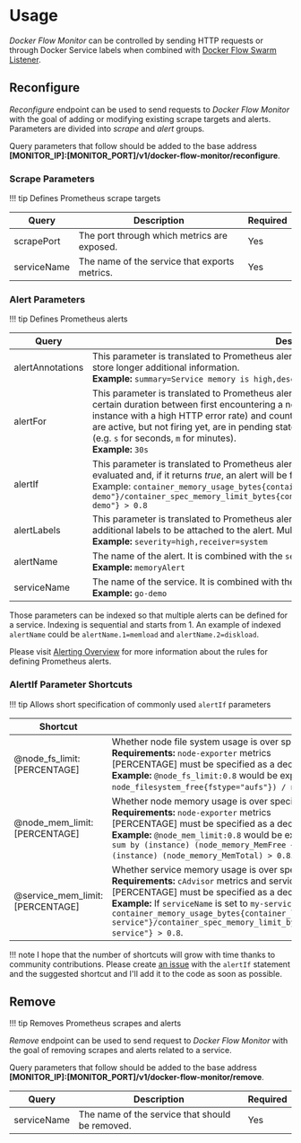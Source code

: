 # Usage

*Docker Flow Monitor* can be controlled by sending HTTP requests or through Docker Service labels when combined with [Docker Flow Swarm Listener](http://swarmlistener.dockerflow.com/).

## Reconfigure

*Reconfigure* endpoint can be used to send requests to *Docker Flow Monitor* with the goal of adding or modifying existing scrape targets and alerts. Parameters are divided into *scrape* and *alert* groups.

Query parameters that follow should be added to the base address **[MONITOR_IP]:[MONITOR_PORT]/v1/docker-flow-monitor/reconfigure**.

### Scrape Parameters

!!! tip
    Defines Prometheus scrape targets

|Query          |Description                                                                               |Required|
|---------------|------------------------------------------------------------------------------------------|--------|
|scrapePort     |The port through which metrics are exposed.                                               |Yes     |
|serviceName    |The name of the service that exports metrics.                                             |Yes     |

### Alert Parameters

!!! tip
    Defines Prometheus alerts

|Query          |Description                                                                               |Required|
|---------------|------------------------------------------------------------------------------------------|--------|
|alertAnnotations|This parameter is translated to Prometheus alert `ANNOTATIONS` statement. Annotations are used to store longer additional information.<br>**Example:** `summary=Service memory is high,description=Do something or start panicking`|No|
|alertFor       |This parameter is translated to Prometheus alert `FOR` statement. It causes Prometheus to wait for a certain duration between first encountering a new expression output vector element (like an instance with a high HTTP error rate) and counting an alert as firing for this element. Elements that are active, but not firing yet, are in pending state. This parameter expects a number with time suffix (e.g. `s` for seconds, `m` for minutes).<br>**Example:** `30s`|No|
|alertIf        |This parameter is translated to Prometheus alert `IF` statement. It is an expression that will be evaluated and, if it returns *true*, an alert will be fired.<br>Example: `container_memory_usage_bytes{container_label_com_docker_swarm_service_name="go-demo"}/container_spec_memory_limit_bytes{container_label_com_docker_swarm_service_name="go-demo"} > 0.8`|Yes|
|alertLabels    |This parameter is translated to Prometheus alert `LABELS` statement. It allows specifying a set of additional labels to be attached to the alert. Multiple labels can be separated with comma (`,`).<br>**Example:** `severity=high,receiver=system`|No|
|alertName      |The name of the alert. It is combined with the `serviceName` thus producing an unique identifier.<br>**Example:** `memoryAlert`|Yes|
|serviceName    |The name of the service. It is combined with the `alertName` thus producing an unique identifier.<br>**Example:** `go-demo`|Yes|

Those parameters can be indexed so that multiple alerts can be defined for a service. Indexing is sequential and starts from 1. An example of indexed `alertName` could be `alertName.1=memload` and `alertName.2=diskload`.

Please visit [Alerting Overview](https://prometheus.io/docs/alerting/overview/) for more information about the rules for defining Prometheus alerts.

### AlertIf Parameter Shortcuts

!!! tip
    Allows short specification of commonly used `alertIf` parameters

|Shortcut                          |Description                                                    |
|----------------------------------|---------------------------------------------------------------|
|@node_fs_limit:[PERCENTAGE]       |Whether node file system usage is over specified percentage of the total available file system size.<br>**Requirements:** `node-exporter` metrics<br>[PERCENTAGE] must be specified as a decimal value (e.g. `0.8` equals `80%`).<br>**Example:** `@node_fs_limit:0.8` would be expanded to `(node_filesystem_size{fstype="aufs"} - node_filesystem_free{fstype="aufs"}) / node_filesystem_size{fstype="aufs"} > 0.8`.|
|@node_mem_limit:[PERCENTAGE]      |Whether node memory usage is over specified percentage of the total node memory.<br>**Requirements:** `node-exporter` metrics<br>[PERCENTAGE] must be specified as a decimal value (e.g. `0.8` equals `80%`).<br>**Example:** `@node_mem_limit:0.8` would be expanded to `(sum by (instance) (node_memory_MemTotal) - sum by (instance) (node_memory_MemFree + node_memory_Buffers + node_memory_Cached)) / sum by (instance) (node_memory_MemTotal) > 0.8`.|
|@service_mem_limit:[PERCENTAGE]   |Whether service memory usage is over specified percentage of the service memory limit.<br>**Requirements:** `cAdvisor` metrics and service memory limit specified as service resource.<br>[PERCENTAGE] must be specified as a decimal value (e.g. `0.8` equals `80%`).<br>**Example:** If `serviceName` is set to `my-service`, `@service_mem_limit:0.8` would be expanded to `container_memory_usage_bytes{container_label_com_docker_swarm_service_name="my-service"}/container_spec_memory_limit_bytes{container_label_com_docker_swarm_service_name="my-service"} > 0.8`.|

!!! note
    I hope that the number of shortcuts will grow with time thanks to community contributions. Please create [an issue](https://github.com/vfarcic/docker-flow-monitor/issues) with the `alertIf` statement and the suggested shortcut and I'll add it to the code as soon as possible.

## Remove

!!! tip
    Removes Prometheus scrapes and alerts

*Remove* endpoint can be used to send request to *Docker Flow Monitor* with the goal of removing scrapes and alerts related to a service.

Query parameters that follow should be added to the base address **[MONITOR_IP]:[MONITOR_PORT]/v1/docker-flow-monitor/remove**.

|Query          |Description                                                                               |Required|
|---------------|------------------------------------------------------------------------------------------|--------|
|serviceName    |The name of the service that should be removed.                                           |Yes     |